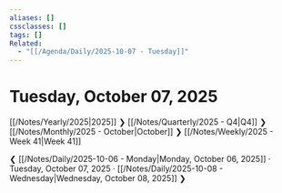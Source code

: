 ```yaml
---
aliases: []
cssclasses: []
tags: []
Related:
  - "[[/Agenda/Daily/2025-10-07 - Tuesday]]"
---
```

# Tuesday, October 07, 2025

[[/Notes/Yearly/2025|2025]] ❯ [[/Notes/Quarterly/2025 - Q4|Q4]] ❯ [[/Notes/Monthly/2025 - October|October]] ❯ [[/Notes/Weekly/2025 - Week 41|Week 41]]

❮ [[/Notes/Daily/2025-10-06 - Monday|Monday, October 06, 2025]] · Tuesday, October 07, 2025 · [[/Notes/Daily/2025-10-08 - Wednesday|Wednesday, October 08, 2025]] ❯


